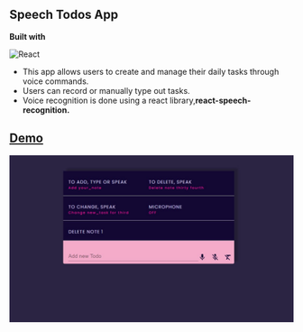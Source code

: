 ## Speech Todos App

<b>Built with</b> 

![React](https://img.shields.io/badge/react-%2320232a.svg?style=for-the-badge&logo=react&logoColor=%2361DAFB)

- This app allows users to create and manage their daily tasks through voice commands.
- Users can record or manually type out tasks.
- Voice recognition is done using a react library,<b>react-speech-recognition<b>.



<h2><a href="https://anushkabahuguna.github.io/speech-todos-app/">Demo</a></h2>

<img src="./src/speechapp.jpg" alt="demo"/>
